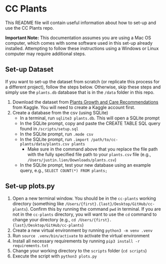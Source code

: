 # CC Plants
This README file will contain useful information about how to set-up and use the CC Plants repo.

**Important Note:**
This documentation assumes you are using a Mac OS computer, which comes with some software used in this set-up already installed. Attempting to follow these instructions using a Windows or Linux computer may require additional steps.

## Set-up Dataset

If you want to set-up the dataset from scratch (or replicate this process for a different project), follow the steps below. Otherwise, skip these steps and simply use the `plants.db` database that is in the `/data` folder in this repo.

1. Download the dataset from [Plants Growth and Care Recommendations](https://www.kaggle.com/datasets/aribashafaqat/plants-growth-and-care-recommendations/data) from Kaggle. You will need to create a Kaggle account first.
2. Create a database from the csv (using SQLite)
    * In a terminal, run `sqlite3 plants.db`. This will open a SQLite prompt
    * In the SQLite prompt, copy and paste the CREATE TABLE SQL query found in `/scripts/setup.sql`
    * In the SQLite prompt, run `.mode csv` 
    * In the SQLite prompt, run `.import /path/to/cc-plants/data/plants.csv plants`
        * Make sure in the command above that you replace the file path with the fully specified file path to your `plants.csv` file (e.g., `/Users/justin.lien/Downloads/plants.csv`)
    * In the SQLite prompt, test your new database using an example query, e.g., `SELECT COUNT(*) FROM plants;`

## Set-up plots.py

1. Open a new terminal window. You should be in the `cc-plants` working directory (something like `/Users/{first}.{last}/Desktop/GitHub/cc-plants`). Confirm this by running the command `pwd` in terminal. If you are not in the `cc-plants` directory, you will want to use the `cd` command to change your directory (e.g., `cd /Users/{first}.{last}/Desktop/GitHub/cc-plants`)
2. Create a new virtual environment by running `python3 -m venv .venv`
3. Run `source .venv/bin/activate` to activate the virtual environment
4. Install all necessary requirements by running `pip3 install -r requirements.txt`
5. Change your working directory to the `scripts` folder (`cd scripts`)
6. Execute the script with `python3 plots.py`